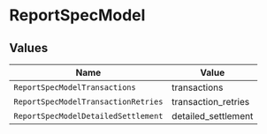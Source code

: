 # ReportSpecModel


## Values

| Name                                | Value                               |
| ----------------------------------- | ----------------------------------- |
| `ReportSpecModelTransactions`       | transactions                        |
| `ReportSpecModelTransactionRetries` | transaction_retries                 |
| `ReportSpecModelDetailedSettlement` | detailed_settlement                 |